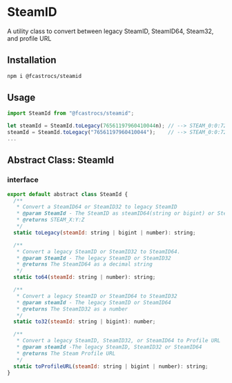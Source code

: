 # SteamID

A utility class to convert between legacy SteamID, SteamID64, Steam32, and profile URL

## Installation

```sh
npm i @fcastrocs/steamid
```

## Usage

```javascript
import SteamId from "@fcastrocs/steamid";

let steamId = SteamId.toLegacy(76561197960410044n); // --> STEAM_0:0:72158
steamId = SteamId.toLegacy("76561197960410044");    // --> STEAM_0:0:72158
...
```

## Abstract Class: SteamId

### interface

```javascript
export default abstract class SteamId {
  /**
   * Convert a SteamID64 or SteamID32 to legacy SteamID
   * @param SteamId - The SteamID as steamID64(string or bigint) or SteamID32(number)
   * @returns STEAM_X:Y:Z
   */
  static toLegacy(steamId: string | bigint | number): string;

  /**
   * Convert a legacy SteamID or SteamID32 to SteamID64.
   * @param SteamId - The legacy SteamID or SteamID32
   * @returns The SteamID64 as a decimal string
   */
  static to64(steamId: string | number): string;

  /**
   * Convert a legacy SteamID or SteamID64 to SteamID32
   * @param steamId - The legacy SteamID or SteamID64
   * @returns The SteamID32 as a number
   */
  static to32(steamId: string | bigint): number;

  /**
   * Convert a legacy SteamID, SteamID32, or SteamID64 to Profile URL
   * @param steamId -The legacy SteamID, SteamID32 or SteamID64
   * @returns The Steam Profile URL
   */
  static toProfileURL(steamId: string | bigint | number): string;
}
```
